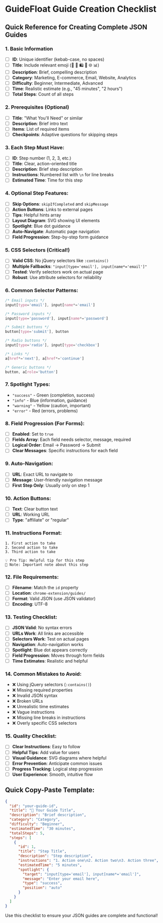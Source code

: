 # GuideFloat Guide Creation Checklist

## Quick Reference for Creating Complete JSON Guides

### 1. Basic Information
- [ ] **ID**: Unique identifier (kebab-case, no spaces)
- [ ] **Title**: Include relevant emoji (🎯 📱 🛍️ 📧 🌐 📊)
- [ ] **Description**: Brief, compelling description
- [ ] **Category**: Marketing, E-commerce, Email, Website, Analytics
- [ ] **Difficulty**: Beginner, Intermediate, Advanced
- [ ] **Time**: Realistic estimate (e.g., "45 minutes", "2 hours")
- [ ] **Total Steps**: Count of all steps

### 2. Prerequisites (Optional)
- [ ] **Title**: "What You'll Need" or similar
- [ ] **Description**: Brief intro text
- [ ] **Items**: List of required items
- [ ] **Checkpoints**: Adaptive questions for skipping steps

### 3. Each Step Must Have:
- [ ] **ID**: Step number (1, 2, 3, etc.)
- [ ] **Title**: Clear, action-oriented title
- [ ] **Description**: Brief step description
- [ ] **Instructions**: Numbered list with `\n` for line breaks
- [ ] **Estimated Time**: Time for this step

### 4. Optional Step Features:
- [ ] **Skip Options**: `skipIfCompleted` and `skipMessage`
- [ ] **Action Buttons**: Links to external pages
- [ ] **Tips**: Helpful hints array
- [ ] **Layout Diagram**: SVG showing UI elements
- [ ] **Spotlight**: Blue dot guidance
- [ ] **Auto-Navigate**: Automatic page navigation
- [ ] **Field Progression**: Step-by-step form guidance

### 5. CSS Selectors (Critical!)
- [ ] **Valid CSS**: No jQuery selectors like `:contains()`
- [ ] **Multiple Fallbacks**: `"input[type='email'], input[name*='email']"`
- [ ] **Tested**: Verify selectors work on actual page
- [ ] **Robust**: Use attribute selectors for reliability

### 6. Common Selector Patterns:
```css
/* Email inputs */
input[type='email'], input[name*='email']

/* Password inputs */
input[type='password'], input[name*='password']

/* Submit buttons */
button[type='submit'], button

/* Radio buttons */
input[type='radio'], input[type='checkbox']

/* Links */
a[href*='next'], a[href*='continue']

/* Generic buttons */
button, a[role='button']
```

### 7. Spotlight Types:
- `"success"` - Green (completion, success)
- `"info"` - Blue (information, guidance)
- `"warning"` - Yellow (caution, important)
- `"error"` - Red (errors, problems)

### 8. Field Progression (For Forms):
- [ ] **Enabled**: Set to `true`
- [ ] **Fields Array**: Each field needs selector, message, required
- [ ] **Logical Order**: Email → Password → Submit
- [ ] **Clear Messages**: Specific instructions for each field

### 9. Auto-Navigation:
- [ ] **URL**: Exact URL to navigate to
- [ ] **Message**: User-friendly navigation message
- [ ] **First Step Only**: Usually only on step 1

### 10. Action Buttons:
- [ ] **Text**: Clear button text
- [ ] **URL**: Working URL
- [ ] **Type**: "affiliate" or "regular"

### 11. Instructions Format:
```
1. First action to take
2. Second action to take
3. Third action to take

💡 Pro Tip: Helpful tip for this step
📝 Note: Important note about this step
```

### 12. File Requirements:
- [ ] **Filename**: Match the `id` property
- [ ] **Location**: `chrome-extension/guides/`
- [ ] **Format**: Valid JSON (use JSON validator)
- [ ] **Encoding**: UTF-8

### 13. Testing Checklist:
- [ ] **JSON Valid**: No syntax errors
- [ ] **URLs Work**: All links are accessible
- [ ] **Selectors Work**: Test on actual pages
- [ ] **Navigation**: Auto-navigation works
- [ ] **Spotlight**: Blue dot appears correctly
- [ ] **Field Progression**: Moves through form fields
- [ ] **Time Estimates**: Realistic and helpful

### 14. Common Mistakes to Avoid:
- ❌ Using jQuery selectors (`:contains()`)
- ❌ Missing required properties
- ❌ Invalid JSON syntax
- ❌ Broken URLs
- ❌ Unrealistic time estimates
- ❌ Vague instructions
- ❌ Missing line breaks in instructions
- ❌ Overly specific CSS selectors

### 15. Quality Checklist:
- [ ] **Clear Instructions**: Easy to follow
- [ ] **Helpful Tips**: Add value for users
- [ ] **Visual Guidance**: SVG diagrams where helpful
- [ ] **Error Prevention**: Anticipate common issues
- [ ] **Progress Tracking**: Logical step progression
- [ ] **User Experience**: Smooth, intuitive flow

## Quick Copy-Paste Template:

```json
{
  "id": "your-guide-id",
  "title": "🎯 Your Guide Title",
  "description": "Brief description",
  "category": "Category",
  "difficulty": "Beginner",
  "estimatedTime": "30 minutes",
  "totalSteps": 5,
  "steps": [
    {
      "id": 1,
      "title": "Step Title",
      "description": "Step description",
      "instructions": "1. Action one\n2. Action two\n3. Action three",
      "estimatedTime": "5 minutes",
      "spotlight": {
        "target": "input[type='email'], input[name*='email']",
        "message": "Enter your email here",
        "type": "success",
        "position": "auto"
      }
    }
  ]
}
```

Use this checklist to ensure your JSON guides are complete and functional!
